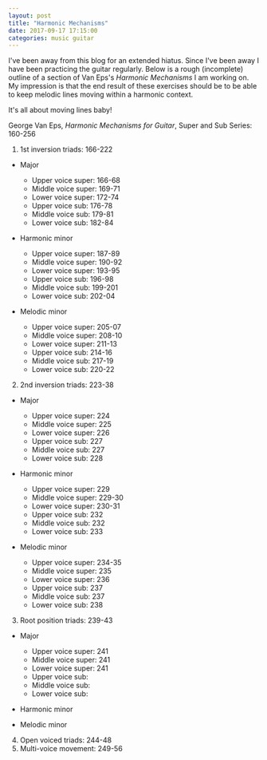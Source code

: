 ```yaml
---
layout: post
title: "Harmonic Mechanisms"
date: 2017-09-17 17:15:00
categories: music guitar
---
```

I've been away from this blog for an extended hiatus. Since I've been away I have been practicing the guitar regularly. Below is a rough (incomplete) outline of a section of Van Eps's *Harmonic Mechanisms* I am working on. My impression is that the end result of these exercises should be to be able to keep melodic lines moving within a harmonic context.

It's all about moving lines baby!

George Van Eps, *Harmonic Mechanisms for Guitar*, Super and Sub Series: 160-256

1. 1st inversion triads: 166-222

  * Major
    * Upper voice super: 166-68
    * Middle voice super: 169-71
    * Lower voice super: 172-74
    * Upper voice sub: 176-78
    * Middle voice sub: 179-81
    * Lower voice sub: 182-84

  * Harmonic minor
    * Upper voice super: 187-89
    * Middle voice super: 190-92
    * Lower voice super: 193-95
    * Upper voice sub: 196-98
    * Middle voice sub: 199-201
    * Lower voice sub: 202-04

  * Melodic minor
    * Upper voice super: 205-07
    * Middle voice super: 208-10
    * Lower voice super: 211-13
    * Upper voice sub: 214-16
    * Middle voice sub: 217-19
    * Lower voice sub: 220-22

2. 2nd inversion triads: 223-38

  * Major
    * Upper voice super: 224
    * Middle voice super: 225
    * Lower voice super: 226
    * Upper voice sub: 227
    * Middle voice sub: 227
    * Lower voice sub: 228

  * Harmonic minor
    * Upper voice super: 229
    * Middle voice super: 229-30
    * Lower voice super: 230-31
    * Upper voice sub: 232
    * Middle voice sub: 232
    * Lower voice sub: 233

  * Melodic minor
    * Upper voice super: 234-35
    * Middle voice super: 235
    * Lower voice super: 236
    * Upper voice sub: 237
    * Middle voice sub: 237
    * Lower voice sub: 238

3. Root position triads: 239-43

  * Major
    * Upper voice super: 241
    * Middle voice super: 241
    * Lower voice super: 241
    * Upper voice sub:
    * Middle voice sub:
    * Lower voice sub:

  * Harmonic minor

  * Melodic minor

4. Open voiced triads: 244-48
5. Multi-voice movement: 249-56
